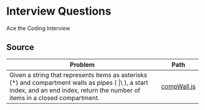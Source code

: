 # Interview Questions

Ace the Coding Interview

## Source

| Problem                                                                                                                                                                             | Path          |
| ----------------------------------------------------------------------------------------------------------------------------------------------------------------------------------- | ------------- |
| Given a string that represents items as asterisks (\*) and compartment walls as pipes ( \|\ ), a start index, and an end index, return the number of items in a closed compartment. | [compWall.js] |

[compwall.js]: https://github.com/judearasu/dsa/blob/develop/cassidoo/compWall.js
